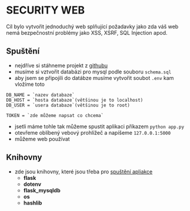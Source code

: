 # SECURITY WEB
Cíl bylo vytvořit jednoduchý web splňující požadavky jako zda váš web nemá bezpečnostní problémy jako XSS, XSRF, SQL Injection apod.

## Spuštění
- nejdříve si stáhneme projekt z [githubu](https://github.com/cesarjakub/web_security)
- musíme si vztvořit databázi pro mysql podle souboru `schema.sql`
- aby jsem se připojili do datábze musíme vytvořit soubot `.env` kam vložíme toto
```.env
DB_NAME = `nazev databaze`
DB_HOST = `hosta databaze`(většinou je to localhost)
DB_USER = `usera databaze`(většinou je to root)

TOKEN = `zde můžeme napsat co chcema`
```
- jsetli máme tohle tak můžeme spustit aplikaci příkazem `python app.py`
- otevřeme oblíbený vebový prohlížeč a napíšeme `127.0.0.1:5000`
- můžeme web používat

## Knihovny
- zde jsou knihovny, které jsou třeba pro [spuštění apliakce](#spuštění) 
    - **flask**
    - **dotenv**
    - **flask_mysqldb**
    - **os**
    - **hashlib**

